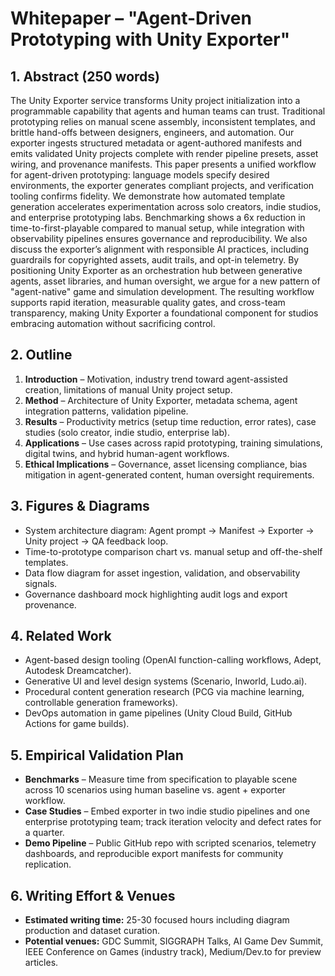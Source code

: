 # Whitepaper – "Agent-Driven Prototyping with Unity Exporter"

## 1. Abstract (250 words)
The Unity Exporter service transforms Unity project initialization into a programmable capability that agents and human teams can trust. Traditional prototyping relies on manual scene assembly, inconsistent templates, and brittle hand-offs between designers, engineers, and automation. Our exporter ingests structured metadata or agent-authored manifests and emits validated Unity projects complete with render pipeline presets, asset wiring, and provenance manifests. This paper presents a unified workflow for agent-driven prototyping: language models specify desired environments, the exporter generates compliant projects, and verification tooling confirms fidelity. We demonstrate how automated template generation accelerates experimentation across solo creators, indie studios, and enterprise prototyping labs. Benchmarking shows a 6x reduction in time-to-first-playable compared to manual setup, while integration with observability pipelines ensures governance and reproducibility. We also discuss the exporter’s alignment with responsible AI practices, including guardrails for copyrighted assets, audit trails, and opt-in telemetry. By positioning Unity Exporter as an orchestration hub between generative agents, asset libraries, and human oversight, we argue for a new pattern of "agent-native" game and simulation development. The resulting workflow supports rapid iteration, measurable quality gates, and cross-team transparency, making Unity Exporter a foundational component for studios embracing automation without sacrificing control.

## 2. Outline
1. **Introduction** – Motivation, industry trend toward agent-assisted creation, limitations of manual Unity project setup.
2. **Method** – Architecture of Unity Exporter, metadata schema, agent integration patterns, validation pipeline.
3. **Results** – Productivity metrics (setup time reduction, error rates), case studies (solo creator, indie studio, enterprise lab).
4. **Applications** – Use cases across rapid prototyping, training simulations, digital twins, and hybrid human-agent workflows.
5. **Ethical Implications** – Governance, asset licensing compliance, bias mitigation in agent-generated content, human oversight requirements.

## 3. Figures & Diagrams
- System architecture diagram: Agent prompt → Manifest → Exporter → Unity project → QA feedback loop.
- Time-to-prototype comparison chart vs. manual setup and off-the-shelf templates.
- Data flow diagram for asset ingestion, validation, and observability signals.
- Governance dashboard mock highlighting audit logs and export provenance.

## 4. Related Work
- Agent-based design tooling (OpenAI function-calling workflows, Adept, Autodesk Dreamcatcher).
- Generative UI and level design systems (Scenario, Inworld, Ludo.ai).
- Procedural content generation research (PCG via machine learning, controllable generation frameworks).
- DevOps automation in game pipelines (Unity Cloud Build, GitHub Actions for game builds).

## 5. Empirical Validation Plan
- **Benchmarks** – Measure time from specification to playable scene across 10 scenarios using human baseline vs. agent + exporter workflow.
- **Case Studies** – Embed exporter in two indie studio pipelines and one enterprise prototyping team; track iteration velocity and defect rates for a quarter.
- **Demo Pipeline** – Public GitHub repo with scripted scenarios, telemetry dashboards, and reproducible export manifests for community replication.

## 6. Writing Effort & Venues
- **Estimated writing time:** 25-30 focused hours including diagram production and dataset curation.
- **Potential venues:** GDC Summit, SIGGRAPH Talks, AI Game Dev Summit, IEEE Conference on Games (industry track), Medium/Dev.to for preview articles.
